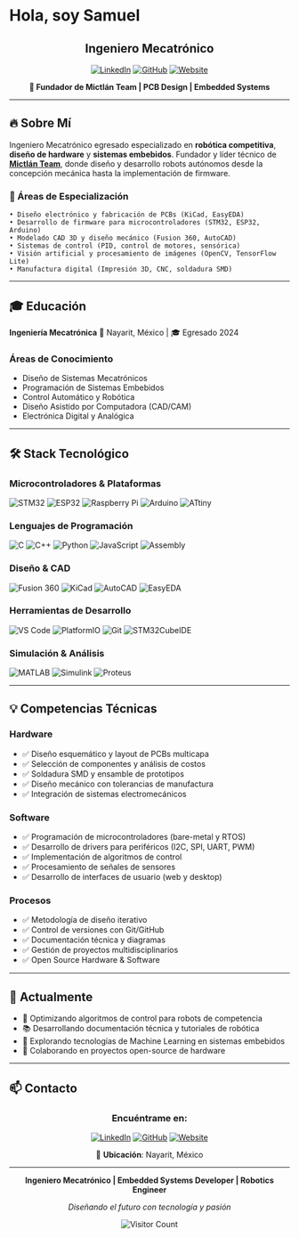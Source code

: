 #  Hola, soy Samuel

<div align="center">

  ## Ingeniero Mecatrónico 

  [![LinkedIn](https://img.shields.io/badge/LinkedIn-0077B5?style=for-the-badge&logo=linkedin&logoColor=white)](https://www.linkedin.com/in/safloresmo)
  [![GitHub](https://img.shields.io/badge/GitHub-181717?style=for-the-badge&logo=github&logoColor=white)](https://github.com/safloresmo)
  [![Website](https://img.shields.io/badge/Website-FF6B00?style=for-the-badge&logo=google-chrome&logoColor=white)](https://www.mictlanteam.com/)

  **🤖 Fundador de Mictlán Team | PCB Design | Embedded Systems**

</div>

---

## 🔥 Sobre Mí

Ingeniero Mecatrónico egresado especializado en **robótica competitiva**, **diseño de hardware** y **sistemas embebidos**. Fundador y líder técnico de **[Mictlán Team](https://github.com/MictlanTeam)**, donde diseño y desarrollo robots autónomos desde la concepción mecánica hasta la implementación de firmware.

### 💼 Áreas de Especialización

```
• Diseño electrónico y fabricación de PCBs (KiCad, EasyEDA)
• Desarrollo de firmware para microcontroladores (STM32, ESP32, Arduino)
• Modelado CAD 3D y diseño mecánico (Fusion 360, AutoCAD)
• Sistemas de control (PID, control de motores, sensórica)
• Visión artificial y procesamiento de imágenes (OpenCV, TensorFlow Lite)
• Manufactura digital (Impresión 3D, CNC, soldadura SMD)
```

---

## 🎓 Educación

**Ingeniería Mecatrónica**
📍 Nayarit, México | 🎓 Egresado 2024

### Áreas de Conocimiento
- Diseño de Sistemas Mecatrónicos
- Programación de Sistemas Embebidos
- Control Automático y Robótica
- Diseño Asistido por Computadora (CAD/CAM)
- Electrónica Digital y Analógica

---

## 🛠️ Stack Tecnológico

### Microcontroladores & Plataformas
![STM32](https://img.shields.io/badge/-STM32-03234B?style=flat-square&logo=stmicroelectronics&logoColor=white)
![ESP32](https://img.shields.io/badge/-ESP32-000000?style=flat-square&logo=espressif&logoColor=white)
![Raspberry Pi](https://img.shields.io/badge/-Raspberry%20Pi-C51A4A?style=flat-square&logo=Raspberry-Pi)
![Arduino](https://img.shields.io/badge/-Arduino-00979D?style=flat-square&logo=Arduino&logoColor=white)
![ATtiny](https://img.shields.io/badge/-ATtiny-00979D?style=flat-square&logo=arduino&logoColor=white)

### Lenguajes de Programación
![C](https://img.shields.io/badge/-C-A8B9CC?style=flat-square&logo=c&logoColor=white)
![C++](https://img.shields.io/badge/-C++-00599C?style=flat-square&logo=c%2B%2B&logoColor=white)
![Python](https://img.shields.io/badge/-Python-3776AB?style=flat-square&logo=Python&logoColor=white)
![JavaScript](https://img.shields.io/badge/-JavaScript-F7DF1E?style=flat-square&logo=javascript&logoColor=black)
![Assembly](https://img.shields.io/badge/-Assembly-654FF0?style=flat-square&logo=assembly&logoColor=white)

### Diseño & CAD
![Fusion 360](https://img.shields.io/badge/-Fusion%20360-FF6B00?style=flat-square&logo=autodesk&logoColor=white)
![KiCad](https://img.shields.io/badge/-KiCad-314CB0?style=flat-square&logo=kicad&logoColor=white)
![AutoCAD](https://img.shields.io/badge/-AutoCAD-0696D7?style=flat-square&logo=autodesk&logoColor=white)
![EasyEDA](https://img.shields.io/badge/-EasyEDA-5588FF?style=flat-square&logo=easyeda&logoColor=white)

### Herramientas de Desarrollo
![VS Code](https://img.shields.io/badge/-VS%20Code-007ACC?style=flat-square&logo=visual-studio-code&logoColor=white)
![PlatformIO](https://img.shields.io/badge/-PlatformIO-FF7F00?style=flat-square&logo=platformio&logoColor=white)
![Git](https://img.shields.io/badge/-Git-F05032?style=flat-square&logo=git&logoColor=white)
![STM32CubeIDE](https://img.shields.io/badge/-STM32CubeIDE-03234B?style=flat-square&logo=stmicroelectronics&logoColor=white)

### Simulación & Análisis
![MATLAB](https://img.shields.io/badge/-MATLAB-0076A8?style=flat-square&logo=mathworks&logoColor=white)
![Simulink](https://img.shields.io/badge/-Simulink-0076A8?style=flat-square&logo=mathworks&logoColor=white)
![Proteus](https://img.shields.io/badge/-Proteus-1C79B5?style=flat-square&logo=proteus&logoColor=white)

---

## 💡 Competencias Técnicas

### Hardware
- ✅ Diseño esquemático y layout de PCBs multicapa
- ✅ Selección de componentes y análisis de costos
- ✅ Soldadura SMD y ensamble de prototipos
- ✅ Diseño mecánico con tolerancias de manufactura
- ✅ Integración de sistemas electromecánicos

### Software
- ✅ Programación de microcontroladores (bare-metal y RTOS)
- ✅ Desarrollo de drivers para periféricos (I2C, SPI, UART, PWM)
- ✅ Implementación de algoritmos de control
- ✅ Procesamiento de señales de sensores
- ✅ Desarrollo de interfaces de usuario (web y desktop)

### Procesos
- ✅ Metodología de diseño iterativo
- ✅ Control de versiones con Git/GitHub
- ✅ Documentación técnica y diagramas
- ✅ Gestión de proyectos multidisciplinarios
- ✅ Open Source Hardware & Software

---

## 🎯 Actualmente

- 🔨 Optimizando algoritmos de control para robots de competencia
- 📚 Desarrollando documentación técnica y tutoriales de robótica
- 🌱 Explorando tecnologías de Machine Learning en sistemas embebidos
- 🤝 Colaborando en proyectos open-source de hardware

---

## 📫 Contacto

<div align="center">

### Encuéntrame en:

[![LinkedIn](https://img.shields.io/badge/LinkedIn-safloresmo-0077B5?style=for-the-badge&logo=linkedin&logoColor=white)](https://www.linkedin.com/in/safloresmo)
[![GitHub](https://img.shields.io/badge/GitHub-safloresmo-181717?style=for-the-badge&logo=github&logoColor=white)](https://github.com/safloresmo)
[![Website](https://img.shields.io/badge/Website-mictlanteam.com-FF6B00?style=for-the-badge&logo=google-chrome&logoColor=white)](https://www.mictlanteam.com/)

📍 **Ubicación**: Nayarit, México

</div>

---

<div align="center">

**Ingeniero Mecatrónico | Embedded Systems Developer | Robotics Engineer**

*Diseñando el futuro con tecnología y pasión*

![Visitor Count](https://visitor-badge.laobi.icu/badge?page_id=safloresmo.safloresmo)

</div>
